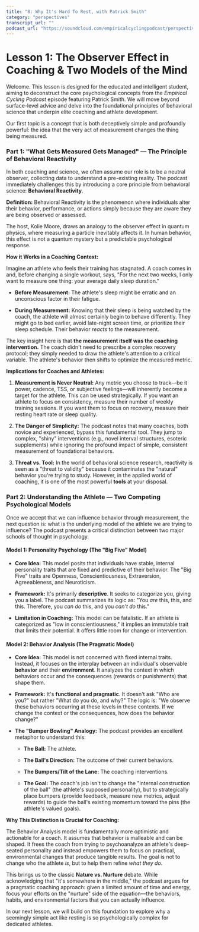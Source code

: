 ```yaml
---
title: "8: Why It's Hard To Rest, with Patrick Smith"
category: "perspectives"
transcript_url: ""
podcast_url: "https://soundcloud.com/empiricalcyclingpodcast/perspectives-8-why-its-hard-to-rest-with-patrick-rest"
---
```


# Lesson 1: The Observer Effect in Coaching & Two Models of the Mind

Welcome. This lesson is designed for the educated and intelligent student, aiming to deconstruct the core psychological concepts from the _Empirical Cycling Podcast_ episode featuring Patrick Smith. We will move beyond surface-level advice and delve into the foundational principles of behavioral science that underpin elite coaching and athlete development.

Our first topic is a concept that is both deceptively simple and profoundly powerful: the idea that the very act of measurement changes the thing being measured.

### **Part 1: "What Gets Measured Gets Managed" — The Principle of Behavioral Reactivity**

In both coaching and science, we often assume our role is to be a neutral observer, collecting data to understand a pre-existing reality. The podcast immediately challenges this by introducing a core principle from behavioral science: **Behavioral Reactivity**.

**Definition:** Behavioral Reactivity is the phenomenon where individuals alter their behavior, performance, or actions simply because they are aware they are being observed or assessed.

The host, Kolie Moore, draws an analogy to the observer effect in quantum physics, where measuring a particle inevitably affects it. In human behavior, this effect is not a quantum mystery but a predictable psychological response.

**How it Works in a Coaching Context:**

Imagine an athlete who feels their training has stagnated. A coach comes in and, before changing a single workout, says, "For the next two weeks, I only want to measure one thing: your average daily sleep duration."

-   **Before Measurement:** The athlete's sleep might be erratic and an unconscious factor in their fatigue.
    
-   **During Measurement:** Knowing that their sleep is being watched by the coach, the athlete will almost certainly begin to behave differently. They might go to bed earlier, avoid late-night screen time, or prioritize their sleep schedule. Their behavior _reacts_ to the measurement.
    

The key insight here is that **the measurement itself was the coaching intervention.** The coach didn't need to prescribe a complex recovery protocol; they simply needed to draw the athlete's attention to a critical variable. The athlete's behavior then shifts to optimize the measured metric.

**Implications for Coaches and Athletes:**

1.  **Measurement is Never Neutral:** Any metric you choose to track—be it power, cadence, TSS, or subjective feelings—will inherently become a target for the athlete. This can be used strategically. If you want an athlete to focus on consistency, measure their number of weekly training sessions. If you want them to focus on recovery, measure their resting heart rate or sleep quality.
    
2.  **The Danger of Simplicity:** The podcast notes that many coaches, both novice and experienced, bypass this fundamental tool. They jump to complex, "shiny" interventions (e.g., novel interval structures, esoteric supplements) while ignoring the profound impact of simple, consistent measurement of foundational behaviors.
    
3.  **Threat vs. Tool:** In the world of behavioral science research, reactivity is seen as a "threat to validity" because it contaminates the "natural" behavior you're trying to study. However, in the applied world of coaching, it is one of the most powerful **tools** at your disposal.
    

### **Part 2: Understanding the Athlete — Two Competing Psychological Models**

Once we accept that we can influence behavior through measurement, the next question is: what is the underlying model of the athlete we are trying to influence? The podcast presents a critical distinction between two major schools of thought in psychology.

#### **Model 1: Personality Psychology (The "Big Five" Model)**

-   **Core Idea:** This model posits that individuals have stable, internal personality traits that are fixed and predictive of their behavior. The "Big Five" traits are Openness, Conscientiousness, Extraversion, Agreeableness, and Neuroticism.
    
-   **Framework:** It's primarily **descriptive**. It seeks to categorize you, giving you a label. The podcast summarizes its logic as: "You _are_ this, this, and this. Therefore, you _can do_ this, and you _can't do_ this."
    
-   **Limitation in Coaching:** This model can be fatalistic. If an athlete is categorized as "low in conscientiousness," it implies an immutable trait that limits their potential. It offers little room for change or intervention.
    

#### **Model 2: Behavior Analysis (The Pragmatic Model)**

-   **Core Idea:** This model is not concerned with fixed internal traits. Instead, it focuses on the interplay between an individual's observable **behavior** and their **environment**. It analyzes the context in which behaviors occur and the consequences (rewards or punishments) that shape them.
    
-   **Framework:** It's **functional and pragmatic**. It doesn't ask "Who are you?" but rather "What do you do, and why?" The logic is: "We observe these behaviors occurring at these levels in these contexts. If we change the context or the consequences, how does the behavior change?"
    
-   **The "Bumper Bowling" Analogy:** The podcast provides an excellent metaphor to understand this:
    
    -   **The Ball:** The athlete.
        
    -   **The Ball's Direction:** The outcome of their current behaviors.
        
    -   **The Bumpers/Tilt of the Lane:** The coaching interventions.
        
    -   **The Goal:** The coach's job isn't to change the "internal construction of the ball" (the athlete's supposed personality), but to strategically place bumpers (provide feedback, measure new metrics, adjust rewards) to guide the ball's existing momentum toward the pins (the athlete's valued goals).
        

**Why This Distinction is Crucial for Coaching:**

The Behavior Analysis model is fundamentally more optimistic and actionable for a coach. It assumes that behavior is malleable and can be shaped. It frees the coach from trying to psychoanalyze an athlete's deep-seated personality and instead empowers them to focus on practical, environmental changes that produce tangible results. The goal is not to change who the athlete _is_, but to help them refine _what they do_.

This brings us to the classic **Nature vs. Nurture** debate. While acknowledging that "it's somewhere in the middle," the podcast argues for a pragmatic coaching approach: given a limited amount of time and energy, focus your efforts on the "nurture" side of the equation—the behaviors, habits, and environmental factors that you can actually influence.

In our next lesson, we will build on this foundation to explore why a seemingly simple act like resting is so psychologically complex for dedicated athletes.